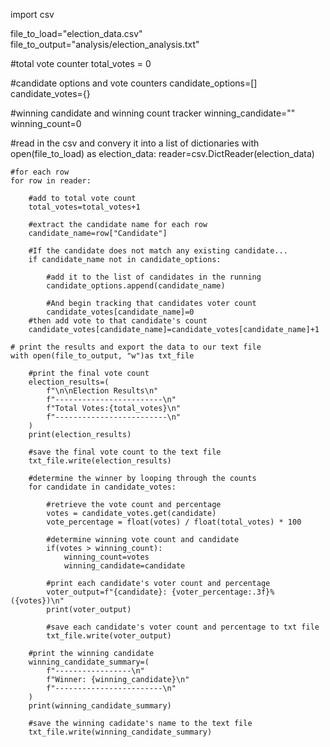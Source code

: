import csv

file_to_load="election_data.csv"
file_to_output="analysis/election_analysis.txt"

#total vote counter
total_votes = 0

#candidate options and vote counters
candidate_options=[]
candidate_votes={}

#winning candidate and winning count tracker
winning_candidate=""
winning_count=0

#read in the csv and convery it into a list of dictionaries
with open(file_to_load) as election_data:
    reader=csv.DictReader(election_data)

    #for each row
    for row in reader:

        #add to total vote count
        total_votes=total_votes+1

        #extract the candidate name for each row
        candidate_name=row["Candidate"]

        #If the candidate does not match any existing candidate...
        if candidate_name not in candidate_options:

            #add it to the list of candidates in the running
            candidate_options.append(candidate_name)

            #And begin tracking that candidates voter count
            candidate_votes[candidate_name]=0
        #then add vote to that candidate's count
        candidate_votes[candidate_name]=candidate_votes[candidate_name]+1

    # print the results and export the data to our text file
    with open(file_to_output, "w")as txt_file

        #print the final vote count
        election_results=(
            f"\n\nElection Results\n"
            f"------------------------\n"
            f"Total Votes:{total_votes}\n"
            f"-------------------------\n"
        )
        print(election_results)

        #save the final vote count to the text file
        txt_file.write(election_results)

        #determine the winner by looping through the counts
        for candidate in candidate_votes:

            #retrieve the vote count and percentage
            votes = candidate_votes.get(candidate)
            vote_percentage = float(votes) / float(total_votes) * 100

            #determine winning vote count and candidate
            if(votes > winning_count):
                winning_count=votes
                winning_candidate=candidate

            #print each candidate's voter count and percentage
            voter_output=f"{candidate}: {voter_percentage:.3f}% ({votes})\n"
            print(voter_output)

            #save each candidate's voter count and percentage to txt file
            txt_file.write(voter_output)

        #print the winning candidate
        winning_candidate_summary=(
            f"-----------------\n"
            f"Winner: {winning_candidate}\n"
            f"------------------------\n"
        )
        print(winning_candidate_summary)

        #save the winning cadidate's name to the text file
        txt_file.write(winning_candidate_summary)
